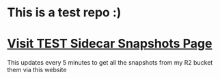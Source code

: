 # This is a test repo :)

# [Visit TEST Sidecar Snapshots Page](https://brendancoughlan5.github.io/test-github-page/)

This updates every 5 minutes to get all the snapshots from my R2 bucket them via this website
